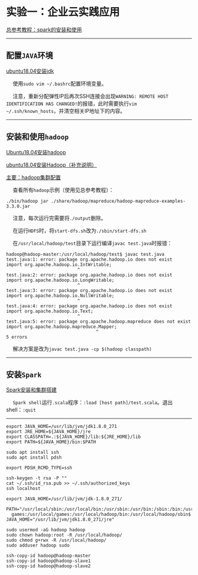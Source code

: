# 实验一：企业云实践应用

[总参考教程：spark的安装和使用](https://www.cnblogs.com/dion-90/articles/9058500.html)

------------------

## 配置`JAVA`环境

[ubuntu18.04安装jdk](https://blog.csdn.net/weixin_38883338/article/details/82079194)

&emsp; 使用`sudo vim ~/.bashrc`配置环境变量。

&emsp; 注意，重新分配弹性IP后再次SSH连接会出现`WARNING: REMOTE HOST IDENTIFICATION HAS CHANGED!`的报错，此时需要执行`vim ~/.ssh/known_hosts`，并清空相关IP地址下的内容。

-------------------

## 安装和使用`hadoop`

[Ubuntu18.04安装hadoop](https://blog.csdn.net/weixin_38883338/article/details/82928809)

[ubuntu18.04安装Hadoop（补充说明）](https://blog.csdn.net/weixin_42001089/article/details/81865101)

[主要：hadoop集群配置](https://medium.com/@jootorres_11979/how-to-set-up-a-hadoop-3-2-1-multi-node-cluster-on-ubuntu-18-04-2-nodes-567ca44a3b12)

&emsp; 查看所有`hadoop`示例（使用见总参考教程）：

```
./bin/hadoop jar ./share/hadoop/mapreduce/hadoop-mapreduce-examples-3.3.0.jar
```

&emsp; 注意，每次运行完需要将`./output`删除。

&emsp; 在运行`HDFS`时，将`start-dfs.sh`改为`./sbin/start-dfs.sh`

&emsp; 在`/usr/local/hadoop/test`目录下运行编译`javac test.java`时报错：

```
hadoop@hadoop-master:/usr/local/hadoop/test$ javac test.java
test.java:1: error: package org.apache.hadoop.io does not exist
import org.apache.hadoop.io.IntWritable;
                           ^
test.java:2: error: package org.apache.hadoop.io does not exist
import org.apache.hadoop.io.LongWritable;
                           ^
test.java:3: error: package org.apache.hadoop.io does not exist
import org.apache.hadoop.io.NullWritable;
                           ^
test.java:4: error: package org.apache.hadoop.io does not exist
import org.apache.hadoop.io.Text;
                           ^
test.java:5: error: package org.apache.hadoop.mapreduce does not exist
import org.apache.hadoop.mapreduce.Mapper;
                                  ^
5 errors
```

&emsp; 解决方案是改为`javac test.java -cp $(hadoop classpath)`

------------------

## 安装`Spark`

[Spark安装和集群搭建](https://medium.com/@jootorres_11979/how-to-install-and-set-up-an-apache-spark-cluster-on-hadoop-18-04-b4d70650ed42)

&emsp; `Spark shell`运行`.scala`程序：`:load [host path]/test.scala`。退出shell：`:quit`

-----------------

```
export JAVA_HOME=/usr/lib/jvm/jdk1.8.0_271
export JRE_HOME=${JAVA_HOME}/jre  
export CLASSPATH=.:${JAVA_HOME}/lib:${JRE_HOME}/lib  
export PATH=${JAVA_HOME}/bin:$PATH
```

```
sudo apt install ssh
sudo apt install pdsh
```

```
export PDSH_RCMD_TYPE=ssh
```

```
ssh-keygen -t rsa -P ""
cat ~/.ssh/id_rsa.pub >> ~/.ssh/authorized_keys
ssh localhost
```
```
export JAVA_HOME=/usr/lib/jvm/jdk-1.8.0_271/
```

```
PATH="/usr/local/sbin:/usr/local/bin:/usr/sbin:/usr/bin:/sbin:/bin:/usr/
  games:/usr/local/games:/usr/local/hadoop/bin:/usr/local/hadoop/sbin$
JAVA_HOME="/usr/lib/jvm/jdk1.8.0_271/jre"
```
```
sudo usermod -aG hadoop hadoop
sudo chown hadoop:root -R /usr/local/hadoop/
sudo chmod g+rwx -R /usr/local/hadoop/
sudo adduser hadoop sudo
```

```
ssh-copy-id hadoop@hadoop-master
ssh-copy-id hadoop@hadoop-slave1
ssh-copy-id hadoop@hadoop-slave2
```







